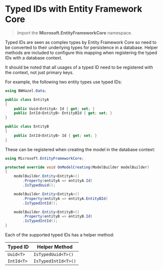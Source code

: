 # Typed IDs with Entity Framework Core

> Import the **Microsoft.EntityFrameworkCore** namespace.

Typed IDs are seen as complex types by Entity Framework Core so need to be converted to their underlying types for persistence in a database.  Helper methods are included to configure this mapping when registering the typed IDs with a database context.

It should be noted that all usages of a typed ID need to be registered with the context, not just primary keys.

For example, the following two entity types use typed IDs:

```csharp
using BWHazel.Data;

public class EntityA
{
    public Uuid<EntityA> Id { get; set; }
    public IntId<EntityB> EntityBId { get; set; }
}

public class EntityB
{
    public IntId<EntityB> Id { get; set; }
}
```

These can be registered when creating the model in the database context:

```csharp
using Microsoft.EntityFrameworkCore;

protected override void OnModelCreating(ModelBuilder modelBuilder)
{
    modelBuilder.Entity<EntityA>()
        .Property(entityA => entityA.Id)
        .IsTypedUuid();

    modelBuilder.Entity<EntityA>()
        .Property(entityA => entityA.EntityBId)
        .IsTypedIntId();

    modelBuilder.Entity<EntityB>()
        .Property(entityB => entityB.Id)
        .IsTypedIntId();
}
```

Each of the supported typed IDs has a helper method:

| Typed ID | Helper Method |
|-|-|
| `Uuid<T>` | `IsTypedUuid<T>()` |
| `IntId<T>` | `IsTypedIntId<T>()` |